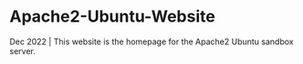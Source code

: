 # Apache2-Ubuntu-Website
Dec 2022 | This website is the homepage for the Apache2 Ubuntu sandbox server.
